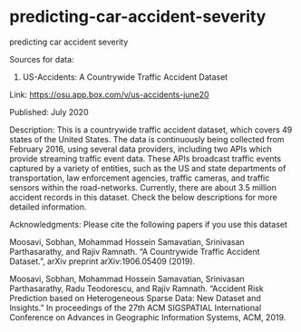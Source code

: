 # predicting-car-accident-severity
predicting car accident severity

Sources for data:

1) US-Accidents: A Countrywide Traffic Accident Dataset

Link: https://osu.app.box.com/v/us-accidents-june20

Published: July 2020

Description:
This is a countrywide traffic accident dataset, which covers 49 states of the United States. 
The data is continuously being collected from February 2016, using several data providers, 
including two APIs which provide streaming traffic event data. 
These APIs broadcast traffic events captured by a variety of entities, 
such as the US and state departments of transportation, law enforcement agencies, 
traffic cameras, and traffic sensors within the road-networks. 
Currently, there are about 3.5 million accident records in this dataset. 
Check the below descriptions for more detailed information.

Acknowledgments:
Please cite the following papers if you use this dataset

Moosavi, Sobhan, Mohammad Hossein Samavatian, Srinivasan Parthasarathy, and Rajiv Ramnath. 
“A Countrywide Traffic Accident Dataset.”, 
arXiv preprint arXiv:1906.05409 (2019).

Moosavi, Sobhan, Mohammad Hossein Samavatian, Srinivasan Parthasarathy, Radu Teodorescu, and Rajiv Ramnath. 
“Accident Risk Prediction based on Heterogeneous Sparse Data: New Dataset and Insights.” 
In proceedings of the 27th ACM SIGSPATIAL International Conference on Advances in Geographic Information Systems, ACM, 2019.

